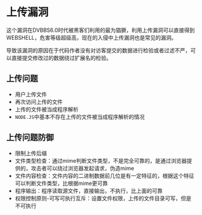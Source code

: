 # 上传漏洞

这个漏洞在DVBBS6.0时代被黑客们利用的最为猖獗，利用上传漏洞可以直接得到WEBSHELL，危害等级超级高，现在的入侵中上传漏洞也是常见的漏洞。

导致该漏洞的原因在于代码作者没有对访客提交的数据进行检验或者过滤不严，可以直接提交修改过的数据绕过扩展名的检验。

## 上传问题

- 用户上传文件
- 再次访问上传的文件
- 上传的文件被当成程序解析
- ```NODE.JS```中基本不存在上传的文件被当成程序解析的情况

## 上传问题防御

- 限制上传后缀
- 文件类型检查：通过mime判断文件类型，不是完全可靠的，是通过浏览器提供的，攻击者可以绕过浏览器发起请求，伪造mime
- 文件内容检查：文件内容的二进制数据前几位是有一定特征的，根据这个特征可以判断文件类型，比根据mime更可靠
- 程序输出：程序读取源文件，直接输出，不执行，比上面的可靠
- 权限控制原则-可写可执行互斥：设置文件权限，上传的文件目录可写，但是不可执行
